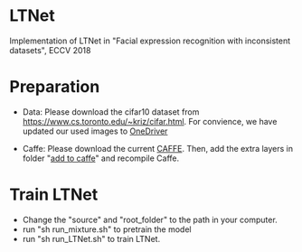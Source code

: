 # LTNet
Implementation of LTNet in "Facial expression recognition with inconsistent datasets", ECCV 2018 

# Preparation
- Data: 
  Please download the cifar10 dataset from https://www.cs.toronto.edu/~kriz/cifar.html.
For convience, we have updated our used images to [OneDriver](https://1drv.ms/u/s!AlRHUFATbq96cnlNGeuebUsX7Fw)

- Caffe: Please download the current [CAFFE](http://caffe.berkeleyvision.org/). Then, add the extra layers in folder "[add to caffe](https://github.com/dualplus/LTNet/tree/master/add_to_caffe)" and recompile Caffe.

# Train LTNet
- Change the "source" and "root_folder" to the path in your computer.
- run "sh run_mixture.sh" to pretrain the model
- run "sh run_LTNet.sh" to train LTNet.

